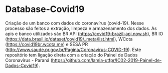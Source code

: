 # Database-Covid19
Criação de um banco com dados do coronavírus (covid-19). Nesse processo são feitos a extração, limpeza e armazenamento dos dados. As apis e banco utilizados são BR API (https://covid19-brazil-api.now.sh), BR IO (https://data.brasil.io/dataset/covid19/_meta/list.html), WCota (https://covid19br.wcota.me) e SESA PR (http://www.saude.pr.gov.br/Pagina/Coronavirus-COVID-19). Este repositório tem ligação direta com a criação do Painel de Dados Coronavírus - Paraná (https://github.com/lamia-utfpr/IC02-2019-Painel-de-Dados-Covid19).
